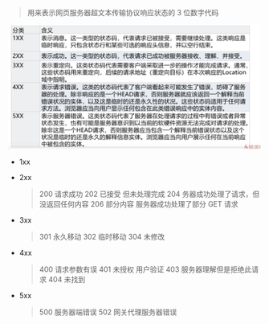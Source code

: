 > 用来表示网页服务器超文本传输协议响应状态的 3 位数字代码

![状态码](./resource/状态码.png)

- 1xx

- 2xx

  > 200 请求成功
  > 202 已接受 但未处理完成
  > 204 务器成功处理了请求，但没返回任何内容
  > 206 部分内容 服务器成功处理了部分 GET 请求

- 3xx

  > 301 永久移动
  > 302 临时移动
  > 304 未修改

- 4xx

  > 400 请求参数有误
  > 401 未授权 用户验证
  > 403 服务器理解但是拒绝此请求
  > 404 未找到

- 5xx
  > 500 服务器端错误
  > 502 网关代理服务器错误

